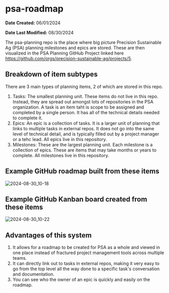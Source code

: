 # psa-roadmap

**Date Created:** 06/01/2024

**Date Last Modified:** 08/30/2024

The psa-planning repo is the place where big picture Precision Sustainable Ag (PSA) planning milestones and epics are stored. These are then visualized in the PSA Planning GitHub Project linked here https://github.com/orgs/precision-sustainable-ag/projects/5.

## Breakdown of item subtypes

There are 3 main types of planning items, 2 of which are stored in this repo. 
1. Tasks: The smallest planning unit. These items do not live in this repo. Instead, they are spread out amongst lots of repositories in the PSA organization. A task is an item taht is scope to be assigned and completed by a single person. It has all of the technical details needed to complete it.
2. Epics: An epic is a collection of tasks. It is a larger unit of planning that links to multiple tasks in external repos. It does not go into the same level of technical detail, and is typically filled out by a project manager or a tehc lead. All epics live in this repository.
3. Milestones: These are the largest planning unit. Each milestone is a collection of epics. These are items that may take months or years to complete. All milestones live in this repository.

## Example GitHub roadmap built from these items

![2024-08-30_10-18](https://github.com/user-attachments/assets/667342e5-6a15-474d-a820-5d352f35933e)

## Example GitHub Kanban board created from these items

![2024-08-30_10-22](https://github.com/user-attachments/assets/44ba32b9-e7ab-4174-bf85-f329837aece9)

## Advantages of this system

1. It allows for a roadmap to be created for PSA as a whole and viewed in one place instead of fractured project management tools across multiple teams.
2. It can directly link out to tasks in external repos, making it very easy to go from the top level all the way done to a specific task's conversation and documentation.
3. You can see who the owner of an epic is quickly and easily on the roadmap.
